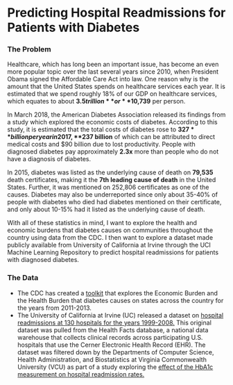 # Predicting Hospital Readmissions for Patients with Diabetes
### The Problem
Healthcare, which has long been an important issue, has become an even more popular topic over the last several years since 2010, when President Obama signed the Affordable Care Act into law. One reason why is the amount that the United States spends on healthcare services each year. It is estimated that we spend roughly 18% of our GDP on healthcare services, which equates to about **$3.5 trillion** or **$10,739** per person.

In March 2018, the American Diabetes Association released its findings from a study which explored the economic costs of diabetes. According to this study, it is estimated that the total costs of diabetes rose to **$327** billion per year in 2017, **$237 billion** of which can be attributed to direct medical costs and $90 billion due to lost productivity. People with diagnosed diabetes pay approximately **2.3x** more than people who do not have a diagnosis of diabetes. 

In 2015, diabetes was listed as the underlying cause of death on **79,535** death certificates, making it the **7th leading cause of death** in the United States. Further, it was mentioned on 252,806 certificates as one of the causes. Diabetes may also be underreported since only about 35-40% of people with diabetes who died had diabetes mentioned on their certificate, and only about 10-15% had it listed as the underlying cause of death.

With all of these statistics in mind, I want to explore the health and economic burdens that diabetes causes on communities throughout the country using data from the CDC. I then want to explore a dataset made publicly available from University of California at Irvine through the UCI Machine Learning Repository to predict hospital readmissions for patients with diagnosed diabetes.

### The Data
* The CDC has created a [toolkit](https://nccd.cdc.gov/Toolkit/DiabetesBurden/Home/Index) that explores the Economic Burden and the Health Burden that diabetes causes on states across the country for the years from 2011-2013.
* The University of California at Irvine (UC) released a dataset on [hospital readmissions at 130 hospitals for the years 1999-2008.](https://archive.ics.uci.edu/ml/datasets/Diabetes+130-US+hospitals+for+years+1999-2008) This original dataset was pulled from the Health Facts database, a national data warehouse that collects clinical records across participating U.S. hospitals that use the Cerner Electronic Health Record (EHR). The dataset was filtered down by the Departments of Computer Science, Health Administration, and Biostatistics at Virginia Commonwealth University (VCU) as part of a study exploring the [effect of the HbA1c measurement on hospital readmission rates.](https://www.hindawi.com/journals/bmri/2014/781670/)